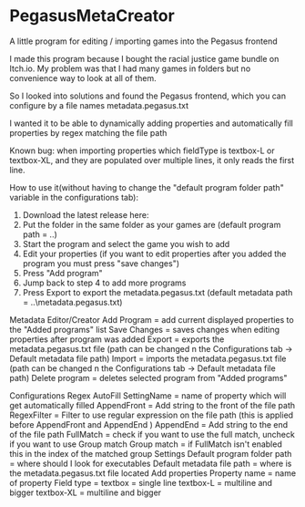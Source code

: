 # PegasusMetaCreator
A little program for editing / importing games into the Pegasus frontend

I made this program because I bought the racial justice game bundle on Itch.io.
My problem was that I had many games in folders but no convenience way to look at all of them.

So I looked into solutions and found the Pegasus frontend, which you can configure by a file names metadata.pegasus.txt

I wanted it to be able to dynamically adding properties and automatically fill properties by regex matching the file path

Known bug: when importing properties which fieldType is textbox-L or textbox-XL, and they are populated over multiple lines, it only reads the first line.

How to use it(without having to change the "default program folder path" variable in the configurations tab):
  1. Download the latest release here:
  2. Put the folder in the same folder as your games are (default program path = ..\)
  3. Start the program and select the game you wish to add
  4. Edit your properties (if you want to edit properties after you added the program you must press "save changes")
  5. Press "Add program"
  6. Jump back to step 4 to add more programs
  7. Press Export to export the metadata.pegasus.txt (default metadata path = ..\metadata.pegasus.txt)

Metadata Editor/Creator
  Add Program = add current displayed properties to the "Added programs" list
  Save Changes = saves changes when editing properties after program was added
  Export = exports the metadata.pegasus.txt file (path can be changed n the Configurations tab -> Default metadata file path)
  Import = imports the metadata.pegasus.txt file (path can be changed n the Configurations tab -> Default metadata file path)
  Delete program = deletes selected program from "Added programs"

Configurations
  Regex AutoFill
    SettingName = name of property which will get automatically filled
    AppendFront = Add string to the front of the file path
    RegexFilter = Filter to use regular expression on the file path (this is applied before AppendFront and AppendEnd )
    AppendEnd = Add string to the end of the file path
    FullMatch = check if you want to use the full match, uncheck if you want to use Group match
    Group match = if FullMatch isn't enabled this in the index of the matched group
  Settings
    Default program folder path = where should I look for executables
    Default metadata file path = where is the metadata.pegasus.txt file located
  Add properties
    Property name = name of property
    Field type =
      textbox = single line
      textbox-L = multiline and bigger
      textbox-XL = multiline and bigger
